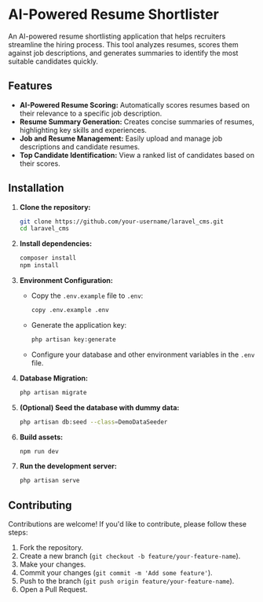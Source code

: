 # AI-Powered Resume Shortlister

An AI-powered resume shortlisting application that helps recruiters streamline the hiring process. This tool analyzes resumes, scores them against job descriptions, and generates summaries to identify the most suitable candidates quickly.

## Features

- **AI-Powered Resume Scoring:** Automatically scores resumes based on their relevance to a specific job description.
- **Resume Summary Generation:** Creates concise summaries of resumes, highlighting key skills and experiences.
- **Job and Resume Management:** Easily upload and manage job descriptions and candidate resumes.
- **Top Candidate Identification:** View a ranked list of candidates based on their scores.

## Installation

1. **Clone the repository:**
   ```bash
   git clone https://github.com/your-username/laravel_cms.git
   cd laravel_cms
   ```

2. **Install dependencies:**
   ```bash
   composer install
   npm install
   ```

3. **Environment Configuration:**
   - Copy the `.env.example` file to `.env`:
     ```bash
     copy .env.example .env
     ```
   - Generate the application key:
     ```bash
     php artisan key:generate
     ```
   - Configure your database and other environment variables in the `.env` file.

4. **Database Migration:**
   ```bash
   php artisan migrate
   ```

5. **(Optional) Seed the database with dummy data:**
   ```bash
   php artisan db:seed --class=DemoDataSeeder
   ```

6. **Build assets:**
   ```bash
   npm run dev
   ```

7. **Run the development server:**
   ```bash
   php artisan serve
   ```

## Contributing

Contributions are welcome! If you'd like to contribute, please follow these steps:

1. Fork the repository.
2. Create a new branch (`git checkout -b feature/your-feature-name`).
3. Make your changes.
4. Commit your changes (`git commit -m 'Add some feature'`).
5. Push to the branch (`git push origin feature/your-feature-name`).
6. Open a Pull Request.
